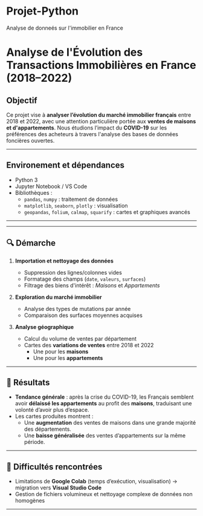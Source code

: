 # Projet-Python
Analyse de donneés sur l'immobilier en France

# Analyse de l'Évolution des Transactions Immobilières en France (2018–2022)
## Objectif

Ce projet vise à **analyser l’évolution du marché immobilier français** entre 2018 et 2022, avec une attention particulière portée aux **ventes de maisons et d'appartements**. Nous étudions l’impact du **COVID-19** sur les préférences des acheteurs à travers l'analyse des bases de données foncières ouvertes.

---
## Environement et dépendances

- Python 3
- Jupyter Notebook / VS Code
- Bibliothèques :
  - `pandas`, `numpy` : traitement de données
  - `matplotlib`, `seaborn`, `plotly` : visualisation
  - `geopandas`, `folium`, `calmap`, `squarify` : cartes et graphiques avancés

---
---

## 🔍 Démarche

1. **Importation et nettoyage des données**
   - Suppression des lignes/colonnes vides
   - Formatage des champs (`date`, `valeurs`, `surfaces`)
   - Filtrage des biens d'intérêt : *Maisons* et *Appartements*

2. **Exploration du marché immobilier**
   - Analyse des types de mutations par année
   - Comparaison des surfaces moyennes acquises

3. **Analyse géographique**
   - Calcul du volume de ventes par département
   - Cartes des **variations de ventes** entre 2018 et 2022
     - Une pour les **maisons**
     - Une pour les **appartements**

---

## 🧪 Résultats

- **Tendance générale** : après la crise du COVID-19, les Français semblent avoir **délaissé les appartements** au profit des **maisons**, traduisant une volonté d’avoir plus d’espace.
- Les cartes produites montrent :
  - Une **augmentation** des ventes de maisons dans une grande majorité des départements.
  - Une **baisse généralisée** des ventes d’appartements sur la même période.

---

## 🚧 Difficultés rencontrées

- Limitations de **Google Colab** (temps d’exécution, visualisation) → migration vers **Visual Studio Code**
- Gestion de fichiers volumineux et nettoyage complexe de données non homogènes

---
